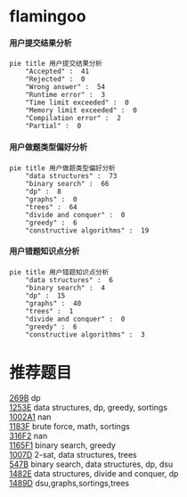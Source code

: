 # flamingoo

<!-- tabs:start -->



#### **用户提交结果分析**

```mermaid
pie title 用户提交结果分析
    "Accepted" :  41
    "Rejected" :  0
    "Wrong answer" :  54
    "Runtime error" :  3
    "Time limit exceeded" :  0
    "Memory limit exceeded" :  0
    "Compilation error" :  2
    "Partial" :  0
```

#### **用户做题类型偏好分析**

```mermaid
pie title 用户做题类型偏好分析
    "data structures" :  73
    "binary search" :  66
    "dp" :  8
    "graphs" :  0
    "trees" :  64
    "divide and conquer" :  0
    "greedy" :  6
    "constructive algorithms" :  19
```
#### **用户错题知识点分析**

```mermaid
pie title 用户错题知识点分析
    "data structures" :  6
    "binary search" :  4
    "dp" :  15
    "graphs" :  40
    "trees" :  1
    "divide and conquer" :  0
    "greedy" :  6
    "constructive algorithms" :  3
```



<!-- tabs:end -->
# 推荐题目
[269B](https://codeforces.com/contest/269/problem/B)		dp		  
[1253E](https://codeforces.com/contest/1253/problem/E)		data structures,
                        dp,
                        greedy,
                        sortings		  
[1002A1](https://codeforces.com/contest/1002A/problem/1)		nan		  
[1183F](https://codeforces.com/contest/1183/problem/F)		brute force,
                        math,
                        sortings		  
[316F2](https://codeforces.com/contest/316F/problem/2)		nan		  
[1165F1](https://codeforces.com/contest/1165F/problem/1)		binary search,
                        greedy		  
[1007D](https://codeforces.com/contest/1007/problem/D)		2-sat,
                        data structures,
                        trees		  
[547B](https://codeforces.com/contest/547/problem/B)		binary search,
                        data structures,
                        dp,
                        dsu		  
[1482E](https://codeforces.com/contest/1482/problem/E)		data structures,
                        divide and conquer,
                        dp		  
[1489D](https://codeforces.com/contest/1489/problem/D)		dsu,graphs,sortings,trees		  
